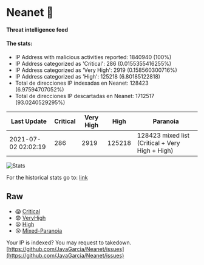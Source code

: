 # Neanet :hocho:
#### Threat intelligence feed
#### The stats:

- IP Address with malicious activities reported: 1840940 (100%)
- IP Address categorized as 'Critical':  286 (0.0155355416255%)
- IP Address categorized as 'Very High':  2919 (0.158560300716%)
- IP Address categorized as 'High':  125218 (6.80185122818)
- Total de direcciones IP indexadas en Neanet:  128423 (6.97594707052%)
- Total de direcciones IP descartadas en Neanet:  1712517 (93.0240529295%)

| Last Update | Critical | Very High | High | Paranoia |
| --- | --- | --- | --- | --- |
| 2021-07-02 02:02:19 | 286 | 2919 | 125218 | 128423 mixed list (Critical + Very High + High)|

![Stats](https://docs.google.com/spreadsheets/d/e/2PACX-1vSnaNMIXVabIpDJjufMlzH7poXnshF3mgd8Is1g9ytUEzVsP5my4Trn8f-xkoLLQ38xpL3HtmUexLo6/pubchart?oid=501124687&format=image)

For the historical stats go to: [link](/stats.csv)
## Raw
- :scream: [Critical](https://raw.githubusercontent.com/JavaGarcia/Neanet/master/blacklists/neanet_critical.txt)
- :fearful: [VeryHigh](https://raw.githubusercontent.com/JavaGarcia/Neanet/master/blacklists/neanet_veryHigh.txtt)
- :frowning: [High](https://raw.githubusercontent.com/JavaGarcia/Neanet/master/blacklists/neanet_high.txt)
- :dizzy_face: [Mixed-Paranoia](https://raw.githubusercontent.com/JavaGarcia/Neanet/master/blacklists/neanet_all.txt)


Your IP is indexed? You may request to takedown. [https://github.com/JavaGarcia/Neanet/issues](https://github.com/JavaGarcia/Neanet/issues)

















































































































































































































































































































































































































































































































































































































































































































































































































































































































































































































































































































































































































































































































































































































































































































































































































































































































































































































































































































































































































































































































































































































































































































































































































































































































































































































































































































































































































































































































































































































































































































































































































































































































































































































































































































































































































































































































































































































































































































































































































































































































































































































































































































































































































































































































































































































































































































































































































































































































































































































































































































































































































































































































































































































































































































































































































































































































































































































































































































































































































































































































































































































































































































































































































































































































































































































































































































































































































































































































































































































































































































































































































































































































































































































































































































































